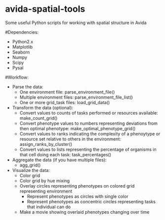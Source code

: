 # avida-spatial-tools
Some useful Python scripts for working with spatial structure in Avida

#Dependencies:
* Python2.x
* Matplotlib
* Seaborn
* Numpy
* Scipy
* Pysal

#Workflow:

* Parse the data:
  * One environment file: parse_environment_file()
  * Multiple environment files: parse_environment_file_list()
  * One or more grid_task files: load_grid_data()
* Transform the data (optional):
  * Convert values to counts of tasks performed or resources available: make_count_grid()
  * Convert phenotype values to numbers representing deviations from then optimal phenotype: make_optimal_phenotype_grid()
  * Convert values to ranks indicating the complexity of a phenoytype or resource set relative to others in the environment: assign_ranks_by_cluster()
  * Convert values to lists representing the percentage of organisms in that cell doing each task: task_percentages()
* Aggregate the data (if you have multiple files):
  * agg_grid()
* Visualize the data:
  * Color grid
  * Color grid by hue mixing
  * Overlay circles representing phenotypes on colored grid representing environment
    * Represent phenotypes as circles with single color
    * Represent phenotypes as concentric circles representing tasks that individual can do
  * Make a movie showing overlaid phenotypes changing over time


